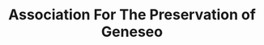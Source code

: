 ---
layout: repo
title: "Association For The Preservation of Geneseo"
id: 20015
permalink: repos/20015/
---